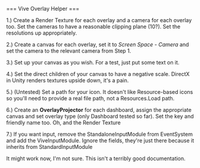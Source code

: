 === Vive Overlay Helper ===

1.) Create a Render Texture for each overlay and a camera for each overlay too. Set the cameras to have a reasonable clipping plane (10?). Set the resolutions up appropriately.

2.) Create a canvas for each overlay, set it to _Screen Space - Camera_ and set the camera to the relevant camera from Step 1.

3.) Set up your canvas as you wish. For a test, just put some text on it.

4.) Set the direct children of your canvas to have a negative scale. DirectX in Unity renders textures upside down, it's a pain.

5.) (Untested) Set a path for your icon. It doesn't like Resource-based icons so you'll need to provide a real file path, not a Resources.Load path.

6.) Create an __OverlayProjector__ for each dashboard, assign the appropriate canvas and set overlay type (only Dashboard tested so far). Set the key and friendly name too. Oh, and the Render Texture

7.) If you want input, remove the StandaloneInputModule from EventSystem and add the ViveInputModule. Ignore the fields, they're just there because it inherits from StandardInputModule

It might work now, I'm not sure. This isn't a terribly good documentation.